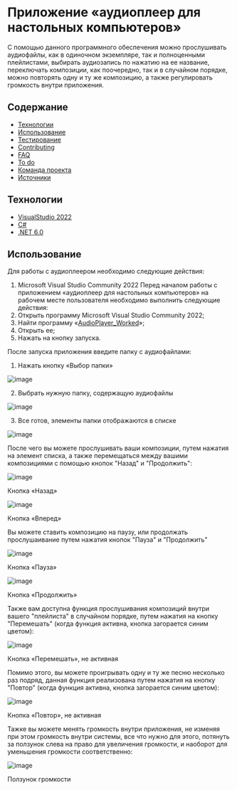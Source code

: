 # Приложение «аудиоплеер для настольных компьютеров»
С помощью данного программного обеспечения можно прослушивать аудиофайлы, как в одиночном экземпляре, так и полноценными плейлистами, выбирать аудиозапись по нажатию на ее название, переключать композиции, как поочередно, так и в случайном порядке, можно повторять одну и ту же композицию, а также регулировать громкость внутри приложения.

## Содержание
- [Технологии](#технологии)
- [Использование](#использование)
- [Тестирование](#тестирование)
- [Contributing](#contributing)
- [FAQ](#faq)
- [To do](#to-do)
- [Команда проекта](#команда-проекта)
- [Источники](#источники)

## Технологии
- [VisualStudio 2022](https://visualstudio.microsoft.com/ru/)
- [C#](https://learn.microsoft.com/ru-ru/dotnet/csharp/tour-of-csharp/)
- [.NET 6.0](https://learn.microsoft.com/ru-ru/dotnet/welcome)

## Использование
Для работы с аудиоплеером необходимо следующие действия:
1.	Microsoft Visual Studio Community 2022
Перед началом работы с приложением «аудиоплеер для настольных компьютеров» на рабочем месте пользователя необходимо выполнить следующие действия:
1.	Открыть программу Microsoft Visual Studio Community 2022;
2.	Найти программу «[AudioPlayer_Worked](https://github.com/Lisichnikov/AudioPlayer_Worked)»;
3.	Открыть ее;
4.	Нажать на кнопку запуска.

После запуска приложения введите папку с аудиофайлами:

1.	Нажать кнопку «Выбор папки»

![image](https://github.com/Lisichnikov/AudioPlayer_Worked/assets/117975390/6eb8be6a-0986-41a4-975f-2abe0e2a4565)

2.	Выбрать нужную папку, содержащую аудиофайлы

![image](https://github.com/Lisichnikov/AudioPlayer_Worked/assets/117975390/c59ee053-98b6-4136-8f24-2e3642e3b043)

3.	Все готов, элементы папки отображаются в списке

![image](https://github.com/Lisichnikov/AudioPlayer_Worked/assets/117975390/c125b74e-3174-4f08-9142-cfb48ce79bcb)

После чего вы можете прослушивать ваши композиции, путем нажатия на элемент списка, а также перемещаться между вашими композициями с помощью кнопок "Назад" и "Продолжить":

![image](https://github.com/Lisichnikov/AudioPlayer_Worked/assets/117975390/2673e67c-712a-44ee-8de5-76b9ccee6c6f)

Кнопка «Назад»

![image](https://github.com/Lisichnikov/AudioPlayer_Worked/assets/117975390/564452bb-2da1-4eda-8d29-3c5315fff220)

Кнопка «Вперед»

Вы можете ставить композицию на паузу, или продолжать прослушаивание путем нажатия кнопок "Пауза" и "Продолжить"

![image](https://github.com/Lisichnikov/AudioPlayer_Worked/assets/117975390/a49f5e3b-5541-467f-97ad-3179da680596)

Кнопка «Пауза»

![image](https://github.com/Lisichnikov/AudioPlayer_Worked/assets/117975390/947a1e58-0204-4e8b-9f50-750d45b619a6)

Кнопка «Продолжить»

Также вам доступна функция прослушивания композиций внутри вашего "плейлиста" в случайном порядке, путем нажатия на кнопку "Перемешать" (когда функция активна, кнопка загорается синим цветом):

![image](https://github.com/Lisichnikov/AudioPlayer_Worked/assets/117975390/6eac294f-ea0c-4ef6-af37-403904510958)

Кнопка «Перемешать», не активная

Помимо этого, вы можете проигрывать одну и ту же песню несколько раз подряд, данная функция реализована путем нажатия на кнопку "Повтор" (когда функция активна, кнопка загорается синим цветом):

![image](https://github.com/Lisichnikov/AudioPlayer_Worked/assets/117975390/7a5dfb10-2605-4e14-b876-e6de76a3b6bb)

Кнопка «Повтор», не активная

Тажке вы можете менять громкость внутри приложения, не изменяя при этом громкость внутри системы, все что нужно для этого, потянуть за ползунок слева на право для увеличения громкости, и наоборот для уменьшения громкости соответственно:

![image](https://github.com/Lisichnikov/AudioPlayer_Worked/assets/117975390/e0e2c6ab-1a92-40a3-a522-e2406a07dd06)

Ползунок громкости
